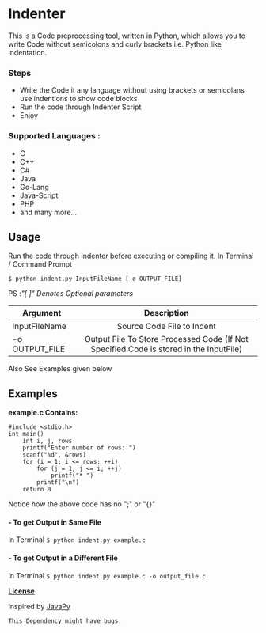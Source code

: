 # Indenter
This is a Code preprocessing tool, written in Python, which allows you to write Code without semicolons and curly brackets i.e. Python like indentation.
### Steps
- Write the Code it any language without using brackets or semicolans use indentions to show code blocks
- Run the code through Indenter Script
- Enjoy


### Supported Languages :
- C
- C++
- C#
- Java
- Go-Lang
- Java-Script
- PHP
- and many more...


## Usage
Run the code through Indenter before executing or compiling it.
In Terminal / Command Prompt
```
$ python indent.py InputFileName [-o OUTPUT_FILE] 
```

PS :*"[ ]" Denotes Optional parameters* 


| Argument  |  Description |
| ------------- |:-------------:|
| InputFileName | Source Code File to Indent |
| -o OUTPUT_FILE | Output File To Store Processed Code (If Not Specified Code is stored in the InputFile) |

Also See Examples given below

## Examples

**example.c Contains:**
```
#include <stdio.h>
int main()
	int i, j, rows
	printf("Enter number of rows: ")
	scanf("%d", &rows)
	for (i = 1; i <= rows; ++i)
		for (j = 1; j <= i; ++j)
			printf("* ")
		printf("\n")
	return 0
```
Notice how the above code has no ";" or "{}"

#### - To get Output in Same File
In Terminal
```$ python indent.py example.c```

#### - To get Output in a Different File
In Terminal
```$ python indent.py example.c -o output_file.c```

**[License](LICENSE)**

Inspired by [JavaPy](https://github.com/raptor4694/JavaPy)

```This Dependency might have bugs.```

